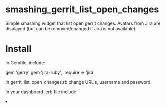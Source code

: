 # smashing_gerrit_list_open_changes
Simple smashing widget that list open gerrit changes. Avatars from Jira are
displayed (but can be removed/changed if Jira is not available).

# Install
In Gemfile, include:

gem 'gerry'
gem 'jira-ruby', :require => 'jira'

In gerrit_list_open_changes.rb change URL's, username and password.

In your dashboard .erb file include:

<li data-row="1" data-col="1" data-sizex="2" data-sizey="2">
  <div data-id="gerrit_list_open_changes" data-view="GerritListOpenChanges"></div>
</li>


